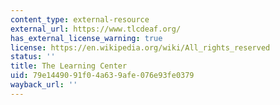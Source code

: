 ```yaml
---
content_type: external-resource
external_url: https://www.tlcdeaf.org/
has_external_license_warning: true
license: https://en.wikipedia.org/wiki/All_rights_reserved
status: ''
title: The Learning Center
uid: 79e14490-91f0-4a63-9afe-076e93fe0379
wayback_url: ''
---
```

